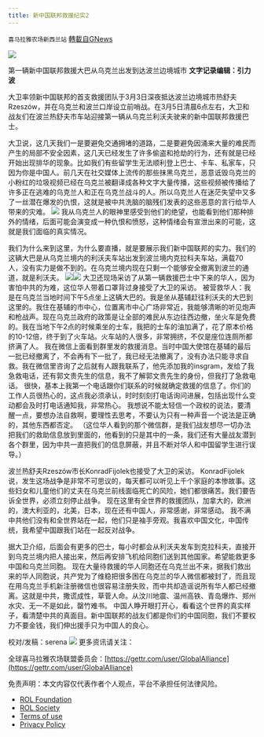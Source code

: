 ```yaml
---
title: 新中国联邦救援纪实2
---
```

`喜马拉雅农场新西兰站` [轉載自GNews](https://gnews.org/zh-hans/2112190/)

![](https://assets.gnews.org/wp-content/uploads/2022/03/G_News_GTV_gettr_png_copy-2-e1646358323888.png)





第一辆新中国联邦救援大巴从乌克兰出发到达波兰边境城市
**文字记录编辑：引力波**

大卫率领新中国联邦的首支救援团队于3月3日深夜抵达波兰边境城市热舒夫Rzeszów，并在乌克兰和波兰口岸设立前哨战。在3月5日清晨6点左右，大卫和战友们在波兰热舒夫市车站迎接第一辆从乌克兰利沃夫驶来的新中国联邦救援巴士。

大卫说，这几天我们一是要避免交通拥堵的道路，二是要避免因涌来大量的难民而产生的局部不安全因素，这几天已经发生了许多偷盗和抢劫的行为，还有就是已经开始出现排华的现象。比如我们有些留学生无法顺利登上巴士、卡车、私家车，只因为你是中国人。前几天在社交媒体上流传的那些抹黑乌克兰，恶意诋毁乌克兰的小粉红的垃圾视频已经在乌克兰被翻译成各种文字大量传播，这些视频被传播给了许多正在逃难的乌克兰人和正在乌克兰战斗的人。所以乌克兰人在迷茫失望中又多了一丝潜在爆发的仇恨，这就是被中共洗脑的脑残们发表的这些恶意的言行给华人带来的灾难。
![](https://assets.gnews.org/wp-content/uploads/2022/03/WhatsApp-Image-2022-03-05-at-2.31.18-PM-e1646512469678.jpeg)
我从乌克兰人的眼神里感受到他们的绝望，也能看到他们那种排外的情绪，后面可能会演变成一种仇恨和愤怒，这种情绪会有宣泄出来的可能，这就是我们面临的真实情况。

我们为什么来到这里，为什么要直播，就是要展示我们新中国联邦的实力。我们的这辆大巴是从乌克兰境内的利沃夫车站出发到波兰境内克拉科夫车站，满载70人，没有实力是做不到的。在乌克兰境内现在只剩一个能够安全撤离到波兰的通道，就是利沃夫。
![](https://assets.gnews.org/wp-content/uploads/2022/03/WhatsApp-Image-2022-03-05-at-2.31.33-PM-1.jpeg)![](https://assets.gnews.org/wp-content/uploads/2022/03/WhatsApp-Image-2022-03-05-at-2.31.38-PM-1.jpeg)
大卫还现场采访了从第一辆救援巴士中下来的华人，因为害怕中共的为难，这位华人带着口罩背过身接受了大卫的采访。
被营救华人：我是在乌克兰当地时间下午5点坐上这辆大巴的。我是坐从基辅赶往利沃夫的大巴到这里的。我住在基辅的市中心，位置离市中心广场非常近，我能够清晰的听见炮声和枪战声。现在乌克兰政府的政策是让全部的难民从东边往西边撤，坐火车是免费的。我在当地下午2点的时候乘坐的士车，我把的士车的油加满了，花了原本价格的10-12倍，终于到了火车站。火车站的人很多，非常拥挤，不仅是座位连厕所都挤满了人。
我在微信上面看到群里发的救援消息。当时中国大使馆在基辅的最后一批已经撤离了，不会再有下一批了，我已经无法撤离了，没有办法只能寻求自救。我在微信里咨询了之后就有人跟我联系了，他先添加我的insgram，发给了我急救电话，还有郭文贵先生的信息，我不了解郭文贵先生的身份，但我打了急救电话。
很快，基本上我第一个电话跟你们联系的时候就确定救援的信息了。你们的工作人员很热心的，这点我必须承认，时时刻刻打电话询问进展，包括出现什么变动都会及时打电话通知我，非常热心。
我想说不能太轻信一个政权的说法，要清醒一点，要想办法自救啊，要理性去思考，不要认为只有一种声音一个说法是正确的，其他东西都否定。
（这位华人看到的那个微信群，是我们战友想尽一切办法把我们的救助信息放到里面的，他看到的只是其中的一条，我们还有大量战友潜到各个群里，因为中共一直把我们的信息屏蔽，并且不断对华人和中国留学生进行误导。）

波兰热舒夫Rzeszów市长KonradFijolek也接受了大卫的采访。
KonradFijolek说，发生这场战争是非常不可思议的，每天都可以听见上千个家庭的本惨故事。这些妇女和儿童他们的丈夫在乌克兰前线面临死亡的风险，她们都很痛苦。我们要告诉全世界，必须立刻停止战争。
现在这里有全世界的救援团队，加拿大的，欧洲的，澳大利亚的，北美，日本，现在还有中国人，非常感谢，非常感动。
我不满中共他们没有和全世界站在一起，他们只是袖手旁观。我喜欢中国文化，中国传统，我希望中国跟我们站在一起反对战争。

据大卫介绍，后面会有更多的巴士，每小时都会从利沃夫发车到克拉科夫，直接开到乌克兰境内把人接出来，然后再安排飞机给同胞们送到其他国家。希望能救更多中国和乌克兰同胞。
现在大量待救援的华人同胞还在乌克兰出不来，据我们救出来的华人同胞说，共产党为了维稳把很多困在乌克兰的华人微信都被封了，而且现在用乌克兰手机新注册微信也很容易注册失败，而中共却造谣说所有华人都已经撤离。这就是中共，撒谎成性，草菅人命。从汶川地震、温州高铁、青岛爆炸、郑州水灾、无一不是如此，罄竹难书。
中国人睁开眼打开心，看看这个世界的真实样子，看清楚中共的真面目。新中国联邦的战友们都是你们的中国同胞，我们不要权力不要金钱，我们伸出援手只为中国人的良心。

校对/发稿：serena
![](https://assets.gnews.org/wp-content/uploads/2022/03/IMAGE-2022-03-05-151441-e1646513111975.jpg)
更多资讯请关注：

全球喜马拉雅农场联盟委员会：[https://gettr.com/user/GlobalAlliance](https://gettr.com/user/GlobalAlliance)



 

免责声明：本文内容仅代表作者个人观点，平台不承担任何法律风险。

- [ROL Foundation](https://rolfoundation.org/)
- [ROL Society](https://rolsociety.org/)
- [Terms of use](https://gnews.org/terms-of-use-3/)
- [Privacy Policy](https://gnews.org/privacy-policy/)
